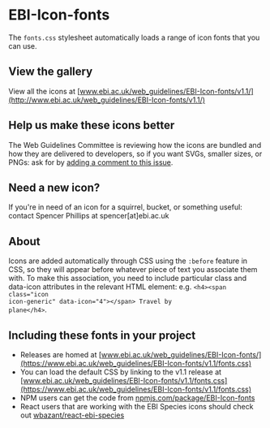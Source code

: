 # EBI-Icon-fonts
The <code>fonts.css</code> stylesheet automatically loads a range of icon fonts that you can use.

## View the gallery
View all the icons at [www.ebi.ac.uk/web_guidelines/EBI-Icon-fonts/v1.1/](http://www.ebi.ac.uk/web_guidelines/EBI-Icon-fonts/v1.1/)

## Help us make these icons better
The Web Guidelines Committee is reviewing how the icons are bundled and how they are delivered to developers, so if you want SVGs, smaller sizes, or PNGs: ask for by [adding a comment to this issue](https://github.com/ebiwd/EBI-Icon-fonts/issues/6).

## Need a new icon?
If you're in need of an icon for a squirrel, bucket, or something useful: contact Spencer Phillips at spencer[at]ebi.ac.uk

## About
Icons are added automatically through CSS using the <code>:before</code> feature in CSS, so they will appear before whatever piece of text you associate them with. To make this association, you need to include particular class and data-icon attributes in the relevant HTML element: e.g. <code>&lt;h4&gt;&lt;span class="icon icon-generic" data-icon="4"&gt;&lt;/span&gt; Travel by plane&lt;/h4&gt;</code>.

## Including these fonts in your project
- Releases are homed at [www.ebi.ac.uk/web_guidelines/EBI-Icon-fonts/](https://www.ebi.ac.uk/web_guidelines/EBI-Icon-fonts/v1.1/fonts.css)
- You can load the default CSS by linking to the v1.1 release at [www.ebi.ac.uk/web_guidelines/EBI-Icon-fonts/v1.1/fonts.css](https://www.ebi.ac.uk/web_guidelines/EBI-Icon-fonts/v1.1/fonts.css)
- NPM users can get the code from [npmjs.com/package/EBI-Icon-fonts](https://www.npmjs.com/package/EBI-Icon-fonts)
- React users that are working with the EBI Species icons should check out [wbazant/react-ebi-species](https://github.com/wbazant/react-ebi-species)

